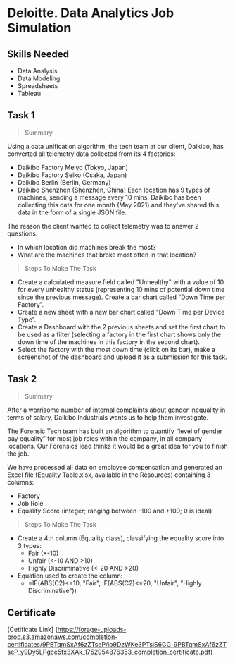 # Deloitte. Data Analytics Job Simulation

## Skills Needed
- Data Analysis
- Data Modeling
- Spreadsheets
- Tableau

## Task 1
> Summary

Using a data unification algorithm, the tech team at our client, Daikibo, has converted all telemetry data collected from its 4 factories:

- Daikibo Factory Meiyo (Tokyo, Japan)
- Daikibo Factory Seiko (Osaka, Japan)
- Daikibo Berlin (Berlin, Germany)
- Daikibo Shenzhen (Shenzhen, China)
Each location has 9 types of machines, sending a message every 10 mins. Daikibo has been collecting this data for one month (May 2021) and they've shared this data in the form of a single JSON file.

The reason the client wanted to collect telemetry was to answer 2 questions:

- In which location did machines break the most?
- What are the machines that broke most often in that location?


> Steps To Make The Task
- Create a calculated measure field called "Unhealthy" with a value of 10 for every unhealthy status (representing 10 mins of potential down time since the previous message).
 Create a bar chart called “Down Time per Factory”.
- Create a new sheet with a new bar chart called “Down Time per Device Type”.
- Create a Dashboard with the 2 previous sheets and set the first chart to be used as a filter (selecting a factory in the first chart shows only the down time of the machines in this factory in the second chart).
- Select the factory with the most down time (click on its bar), make a screenshot of the dashboard and upload it as a submission for this task.


## Task 2
> Summary

After a worrisome number of internal complaints about gender inequality in terms of salary, Daikibo Industrials wants us to help them investigate.

The Forensic Tech team has built an algorithm to quantify “level of gender pay equality” for most job roles within the company, in all company locations. Our Forensics lead thinks it would be a great idea for you to finish the job.

We have processed all data on employee compensation and generated an Excel file (Equality Table.xlsx, available in the Resources) containing 3 columns:
- Factory
- Job Role
- Equality Score (integer; ranging between -100 and +100; 0 is ideal)

> Steps To Make The Task
- Create a 4th column (Equality class), classifying the equality score into 3 types:
  - Fair (+-10)
  - Unfair (<-10 AND >10)
  - Highly Discriminative (<-20 AND >20)
- Equation used to create the column:
  - =IF(ABS(C2)<=10, "Fair", IF(ABS(C2)<=20, "Unfair", "Highly Discriminative")) 


## Certificate
[Cetificate Link] (https://forage-uploads-prod.s3.amazonaws.com/completion-certificates/9PBTqmSxAf6zZTseP/io9DzWKe3PTsiS6GG_9PBTqmSxAf6zZTseP_y9Dy5LPgce5fx3XAk_1752954876353_completion_certificate.pdf)
